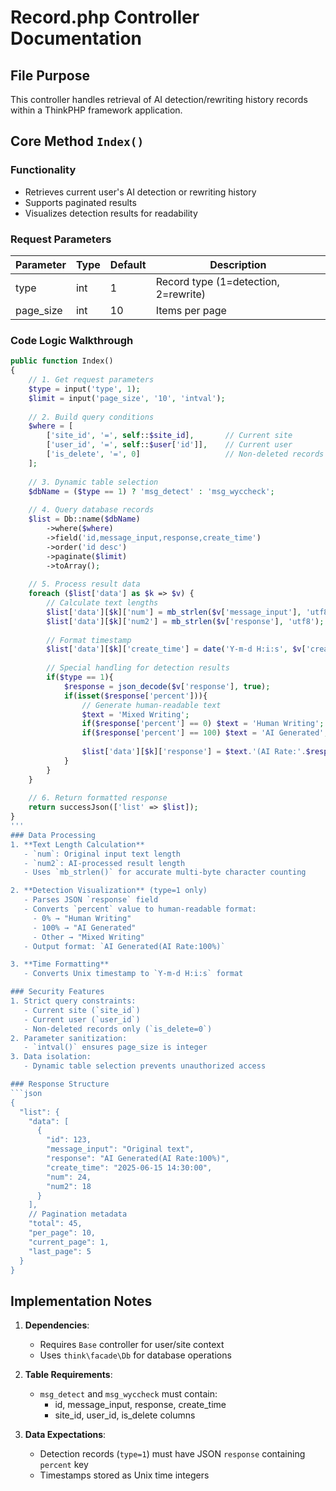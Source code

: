 # Record.php Controller Documentation

## File Purpose
This controller handles retrieval of AI detection/rewriting history records within a ThinkPHP framework application.

## Core Method `Index()`

### Functionality
- Retrieves current user's AI detection or rewriting history
- Supports paginated results
- Visualizes detection results for readability

### Request Parameters
| Parameter    | Type | Default | Description                     |
|--------------|------|---------|---------------------------------|
| type         | int  | 1       | Record type (1=detection, 2=rewrite) |
| page_size    | int  | 10      | Items per page                  |

### Code Logic Walkthrough

```php
public function Index()
{
    // 1. Get request parameters
    $type = input('type', 1);
    $limit = input('page_size', '10', 'intval');
    
    // 2. Build query conditions
    $where = [
        ['site_id', '=', self::$site_id],       // Current site
        ['user_id', '=', self::$user['id']],    // Current user
        ['is_delete', '=', 0]                   // Non-deleted records
    ];
    
    // 3. Dynamic table selection
    $dbName = ($type == 1) ? 'msg_detect' : 'msg_wyccheck';
    
    // 4. Query database records
    $list = Db::name($dbName)
        ->where($where)
        ->field('id,message_input,response,create_time')
        ->order('id desc')
        ->paginate($limit)
        ->toArray();
    
    // 5. Process result data
    foreach ($list['data'] as $k => $v) {
        // Calculate text lengths
        $list['data'][$k]['num'] = mb_strlen($v['message_input'], 'utf8');
        $list['data'][$k]['num2'] = mb_strlen($v['response'], 'utf8');
        
        // Format timestamp
        $list['data'][$k]['create_time'] = date('Y-m-d H:i:s', $v['create_time']);
        
        // Special handling for detection results
        if($type == 1){
            $response = json_decode($v['response'], true);
            if(isset($response['percent'])){
                // Generate human-readable text
                $text = 'Mixed Writing';
                if($response['percent'] == 0) $text = 'Human Writing';
                if($response['percent'] == 100) $text = 'AI Generated';
                
                $list['data'][$k]['response'] = $text.'(AI Rate:'.$response['percent'].'%)';
            }
        }
    }
    
    // 6. Return formatted response
    return successJson(['list' => $list]);
}
'''
### Data Processing
1. **Text Length Calculation**  
   - `num`: Original input text length
   - `num2`: AI-processed result length
   - Uses `mb_strlen()` for accurate multi-byte character counting

2. **Detection Visualization** (type=1 only)
   - Parses JSON `response` field
   - Converts `percent` value to human-readable format:
     - 0% → "Human Writing"
     - 100% → "AI Generated"
     - Other → "Mixed Writing"
   - Output format: `AI Generated(AI Rate:100%)`

3. **Time Formatting**  
   - Converts Unix timestamp to `Y-m-d H:i:s` format

### Security Features
1. Strict query constraints:
   - Current site (`site_id`)
   - Current user (`user_id`)
   - Non-deleted records only (`is_delete=0`)
2. Parameter sanitization:
   - `intval()` ensures page_size is integer
3. Data isolation:
   - Dynamic table selection prevents unauthorized access

### Response Structure
```json
{
  "list": {
    "data": [
      {
        "id": 123,
        "message_input": "Original text",
        "response": "AI Generated(AI Rate:100%)",
        "create_time": "2025-06-15 14:30:00",
        "num": 24,
        "num2": 18
      }
    ],
    // Pagination metadata
    "total": 45,
    "per_page": 10,
    "current_page": 1,
    "last_page": 5
  }
}
```

## Implementation Notes
1. **Dependencies**:
   - Requires `Base` controller for user/site context
   - Uses `think\facade\Db` for database operations

2. **Table Requirements**:
   - `msg_detect` and `msg_wyccheck` must contain:
     - id, message_input, response, create_time
     - site_id, user_id, is_delete columns

3. **Data Expectations**:
   - Detection records (`type=1`) must have JSON `response` containing `percent` key
   - Timestamps stored as Unix time integers
